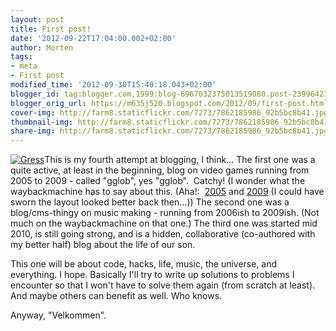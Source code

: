 ```yaml
---
layout: post
title: First post!
date: '2012-09-22T17:04:00.002+02:00'
author: Morten
tags:
- meta
- First post
modified_time: '2012-09-30T15:40:18.043+02:00'
blogger_id: tag:blogger.com,1999:blog-6967032375013519080.post-2399642364102609068
blogger_orig_url: https://m635j520.blogspot.com/2012/09/first-post.html
cover-img: http://farm8.staticflickr.com/7273/7862185986_92b5bc8b41.jpg
thumbnail-img: http://farm8.staticflickr.com/7273/7862185986_92b5bc8b41.jpg
share-img: http://farm8.staticflickr.com/7273/7862185986_92b5bc8b41.jpg
---
```


[![Gress](http://farm8.staticflickr.com/7273/7862185986_92b5bc8b41.jpg)](http://www.flickr.com/photos/mortenjohs/7862185986/ "Gress by mortenjohs, on Flickr")This is my fourth attempt at blogging, I think... The first one was a quite active, at least in the beginning, blog on video games running from 2005 to 2009 - called "gglob", yes "gglob".  Catchy! (I wonder what the waybackmachine has to say about this. (Aha!:  [2005](http://web.archive.org/web/20051026113353/http://gglob.ath.cx/) and [2009](http://web.archive.org/web/20090511183846/http://gglob.mortenjohs.net/?) (I could have sworn the layout looked better back then...)) The second one was a blog/cms-thingy on music making - running from 2006ish to 2009ish. (Not much on the waybackmachine on that one.) The third one was started mid 2010, is still going strong, and is a hidden, collaborative (co-authored with my better half) blog about the life of our son.  
  
This one will be about code, hacks, life, music, the universe, and everything. I hope. Basically I'll try to write up solutions to problems I encounter so that I won't have to solve them again (from scratch at least). And maybe others can benefit as well. Who knows.  
  
Anyway, "Velkommen".